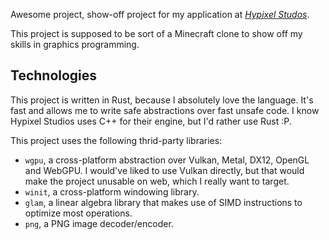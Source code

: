 Awesome project, show-off project for my application at [*Hypixel Studos*][hs].

[hs]: https://hypixelstudios.com/

This project is supposed to be sort of a Minecraft clone to show off my skills in graphics
programming.

## Technologies

This project is written in Rust, because I absolutely love the language. It's fast and allows
me to write safe abstractions over fast unsafe code. I know Hypixel Studios uses C++ for their
engine, but I'd rather use Rust :P.

This project uses the following thrid-party libraries:

- `wgpu`, a cross-platform abstraction over Vulkan, Metal, DX12, OpenGL and WebGPU. I would've
  liked to use Vulkan directly, but that would make the project unusable on web, which I really
  want to target.
- `winit`, a cross-platform windowing library.
- `glam`, a linear algebra library that makes use of SIMD instructions to optimize most operations.
- `png`, a PNG image decoder/encoder.
